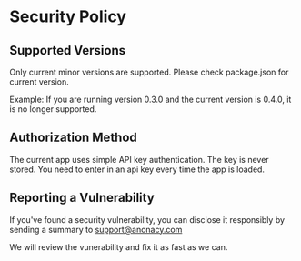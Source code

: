 # Security Policy

## Supported Versions

Only current minor versions are supported. Please check package.json for current version.

Example: If you are running version 0.3.0 and the current version is 0.4.0, it is no longer supported.

## Authorization Method

The current app uses simple API key authentication. The key is never stored. You need to enter in an api key every time the app is loaded.

## Reporting a Vulnerability

If you've found a security vulnerability, you can disclose it responsibly by sending a summary to support@anonacy.com

We will review the vunerability and fix it as fast as we can.
